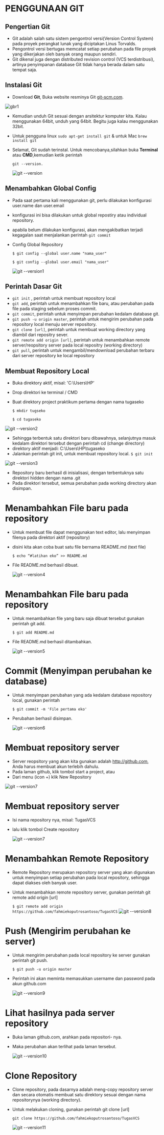 # PENGGUNAAN GIT

## Pengertian Git
* Git adalah salah satu sistem pengontrol versi(Version Control System) pada proyek perangkat lunak yang diciptakan Linus Torvalds.
* Pengontrol versi bertugas memcatat setiap perubahan pada file proyek yang dikerjakan oleh banyak orang maupun sendiri.
* Git dikenal juga dengan distributed revision control (VCS terdistribusi), artinya penyimpanan database Git tidak hanya berada dalam satu tempat saja.

## Instalasi Git
* Download **Git**, Buka website resminya Git [git-scm.com](https://git-scm.com).

![gbr1](Gambar/Gambar1.png)


* Kemudian unduh Git sesuai dengan arsitektur komputer kita. Kalau menggunakan 64bit, unduh yang 64bit. Begitu juga kalau menggunakan 32bit.
* Untuk pengguna linux ``sudo apt-get install git`` & untuk Mac ``brew install git``
* Selamat, Git sudah terinstal. Untuk mencobanya,silahkan buka **Terminal** atau **CMD**,kemudian ketik perintah

  ``git --version.``

  ![git --version](Gambar/Gambar2.png)

## Menambahkan Global Config
* Pada saat pertama kali menggunakan git, perlu dilakukan konfigurasi
user.name dan user.email
* konfigurasi ini bisa dilakukan untuk global repostiry atau individual
repository.
* apabila belum dilakukan konfigurasi, akan mengakibatkan terjadi
kegagalan saat menjalankan perintah ```git commit```
* Config Global Repository

  ``$ git config --global user.name "nama_user"``

  ``$ git config --global user.email "nama_user"``

  ![git --version1](Gambar/Gambar3.png)

## Perintah Dasar Git
* ``git init`` , perintah untuk membuat repository local
* ``git add``, perintah untuk menambahkan file baru, atau perubahan pada file
pada staging sebelum proses commit.
* ``git commit``, perintah untuk menyimpan perubahan kedalam database git.
* ``git push -u origin master``, perintah untuk mengirim perubahan pada repository local menuju server repository.
* ``git clone [url]``, perintah untuk membuat working directory yang diambil dari repositry sever.
* ``git remote add origin [url]``, perintah untuk menambahkan remote server/reopsitory server pada local repositry (working directory)
* ``git pull``, perintah untuk mengambil/mendownload perubahan terbaru dari server repository ke local repository

## Membuat Repository Local
* Buka direktory aktif, misal: 'C:\Users\HP\'
* Drop direktori ke terminal / CMD
* Buat direktory project praktikum pertama dengan nama tugaseko

  ``$ mkdir tugseko``

  ``$ cd tugaseko``

![git --version2](Gambar/Gambar4.png)

* Sehingga terbentuk satu direktori baru dibawahnya, selanjutnya masuk kedalam direktori tersebut dengan perintah cd (change directory)
* direktory aktif menjadi: C:\Users\HP\tugaseko
* Jalankan perintah git init, untuk membuat repository local.
``$ git init``

![git --version3](Gambar/Gambar5.png)
* Repository baru berhasil di inisialisasi, dengan terbentuknya satu direktori hidden dengan nama .git
* Pada direktori tersebut, semua perubahan pada working directory akan disimpan.

# Menambahkan File baru pada repository
* Untuk membuat file dapat menggunakan text editor, lalu menyimpan filenya pada direktori aktif (repository)
* disini kita akan coba buat satu file bernama README.md (text file)

  ``$ echo “#latihan eko” >> README.md``

* File README.md berhasil dibuat.

  ![git --version4](Gambar/Gambar6.png)

# Menambahkan File baru pada repository
* Untuk menambahkan file yang baru saja dibuat tersebut gunakan perintah git add.

  ``$ git add README.md``

* File README.md berhasil ditambahkan.

  ![git --version5](Gambar/Gambar7.png)

# Commit (Menyimpan perubahan ke database)
* Untuk menyimpan perubahan yang ada kedalam database repository local, gunakan perintah

  ``$ git commit -m 'File pertama eko'``

* Perubahan berhasil disimpan.

  ![git --version6](Gambar/Gambar8.png)

# Membuat repository server
* Server reopsitory yang akan kita gunakan adalah http://github.com, Anda harus membuat akun terlebih dahulu.
* Pada laman github, klik tombol start a project, atau
* Dari menu (icon +) klik New Repository

![git --version7](Gambar/Gambar9.png)

# Membuat repository server
* Isi nama repository nya, misal: TugasVCS
* lalu klik tombol Create repository

  ![git --version7](Gambar/Gambar10.png)

# Menambahkan Remote Repository
* Remote Repository merupakan repository server yang akan digunakan untuk menyimpan setiap perubahan pada local repository, sehingga dapat diakses oleh banyak user.
* Untuk menambahkan remote repository server, gunakan perintah git remote add origin [url]

  ``$ git remote add origin https://github.com/fahmiekoputrosantoso/TugasVCS``
  ![git --version8](Gambar/Gambar11.png)

# Push (Mengirim perubahan ke server)
* Untuk mengirim perubahan pada local repository ke server gunakan perintah git push.

  ``$ git push -u origin master``

* Perintah ini akan meminta memasukkan username dan password pada akun github.com

  ![git --version9](Gambar/Gambar12.png)

# Lihat hasilnya pada server repository
* Buka laman github.com, arahkan pada repositori- nya.
* Maka perubahan akan terlihat pada laman tersebut.

  ![git --version10](Gambar/Gambar13.png)

# Clone Repository
* Clone repository, pada dasarnya adalah meng-copy repository server dan secara otomatis membuat satu direktory sesuai dengan nama repositorynya (working directory).
* Untuk melakukan cloning, gunakan perintah git clone [url]

  ``git clone https://github.com/fahmiekoputrosantoso/TugasVCS``

  ![git --version11](Gambar/Gambar16.png)
